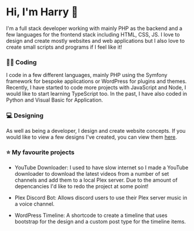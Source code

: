 # Hi, I'm Harry 👋

I'm a full stack developer working with mainly PHP as the backend and a few languages for the frontend stack including HTML, CSS, JS. I love to design and create mostly websites and web applications but I also love to create small scripts and programs if I feel like it!


### 👨‍💻 Coding

I code in a few different languages, mainly PHP using the Symfony framework for bespoke applications or WordPress for plugins and themes. Recently, I have started to code more projects with JavaScript and Node, I would like to start learning TypeScript too. In the past, I have also coded in Python and Visual Basic for Application.


### 💻 Designing

As well as being a developer, I design and create website concepts. If you would like to view a few designs I've created, you can view them [here](https://github.com/harry3110/harry3110/blob/main/concepts/README.md).


### ⭐ My favourite projects

- YouTube Downloader: I used to have slow internet so I made a YouTube downloader to download the latest videos from a number of set channels and add them to a local Plex server. Due to the amount of depencancies I'd like to redo the project at some point!

- Plex Discord Bot: Allows discord users to use their Plex server music in a voice channel.

- WordPress Timeline: A shortcode to create a timeline that uses bootstrap for the design and a custom post type for the timeline items.
